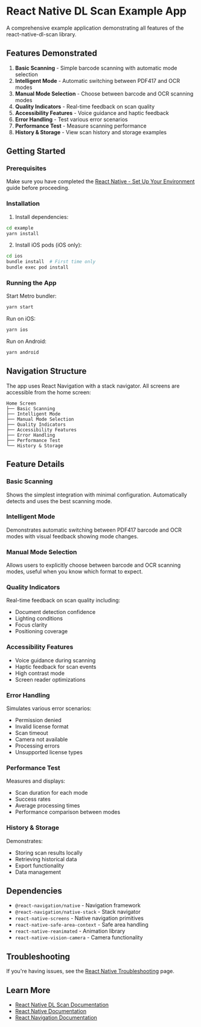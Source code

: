 # React Native DL Scan Example App

A comprehensive example application demonstrating all features of the react-native-dl-scan library.

## Features Demonstrated

1. **Basic Scanning** - Simple barcode scanning with automatic mode selection
2. **Intelligent Mode** - Automatic switching between PDF417 and OCR modes
3. **Manual Mode Selection** - Choose between barcode and OCR scanning modes
4. **Quality Indicators** - Real-time feedback on scan quality
5. **Accessibility Features** - Voice guidance and haptic feedback
6. **Error Handling** - Test various error scenarios
7. **Performance Test** - Measure scanning performance
8. **History & Storage** - View scan history and storage examples

## Getting Started

### Prerequisites

Make sure you have completed the [React Native - Set Up Your Environment](https://reactnative.dev/docs/set-up-your-environment) guide before proceeding.

### Installation

1. Install dependencies:
```bash
cd example
yarn install
```

2. Install iOS pods (iOS only):
```bash
cd ios
bundle install  # First time only
bundle exec pod install
```

### Running the App

Start Metro bundler:
```bash
yarn start
```

Run on iOS:
```bash
yarn ios
```

Run on Android:
```bash
yarn android
```

## Navigation Structure

The app uses React Navigation with a stack navigator. All screens are accessible from the home screen:

```
Home Screen
├── Basic Scanning
├── Intelligent Mode
├── Manual Mode Selection
├── Quality Indicators
├── Accessibility Features
├── Error Handling
├── Performance Test
└── History & Storage
```

## Feature Details

### Basic Scanning
Shows the simplest integration with minimal configuration. Automatically detects and uses the best scanning mode.

### Intelligent Mode
Demonstrates automatic switching between PDF417 barcode and OCR modes with visual feedback showing mode changes.

### Manual Mode Selection
Allows users to explicitly choose between barcode and OCR scanning modes, useful when you know which format to expect.

### Quality Indicators
Real-time feedback on scan quality including:
- Document detection confidence
- Lighting conditions
- Focus clarity
- Positioning coverage

### Accessibility Features
- Voice guidance during scanning
- Haptic feedback for scan events
- High contrast mode
- Screen reader optimizations

### Error Handling
Simulates various error scenarios:
- Permission denied
- Invalid license format
- Scan timeout
- Camera not available
- Processing errors
- Unsupported license types

### Performance Test
Measures and displays:
- Scan duration for each mode
- Success rates
- Average processing times
- Performance comparison between modes

### History & Storage
Demonstrates:
- Storing scan results locally
- Retrieving historical data
- Export functionality
- Data management

## Dependencies

- `@react-navigation/native` - Navigation framework
- `@react-navigation/native-stack` - Stack navigator
- `react-native-screens` - Native navigation primitives
- `react-native-safe-area-context` - Safe area handling
- `react-native-reanimated` - Animation library
- `react-native-vision-camera` - Camera functionality

## Troubleshooting

If you're having issues, see the [React Native Troubleshooting](https://reactnative.dev/docs/troubleshooting) page.

## Learn More

- [React Native DL Scan Documentation](../README.md)
- [React Native Documentation](https://reactnative.dev)
- [React Navigation Documentation](https://reactnavigation.org)